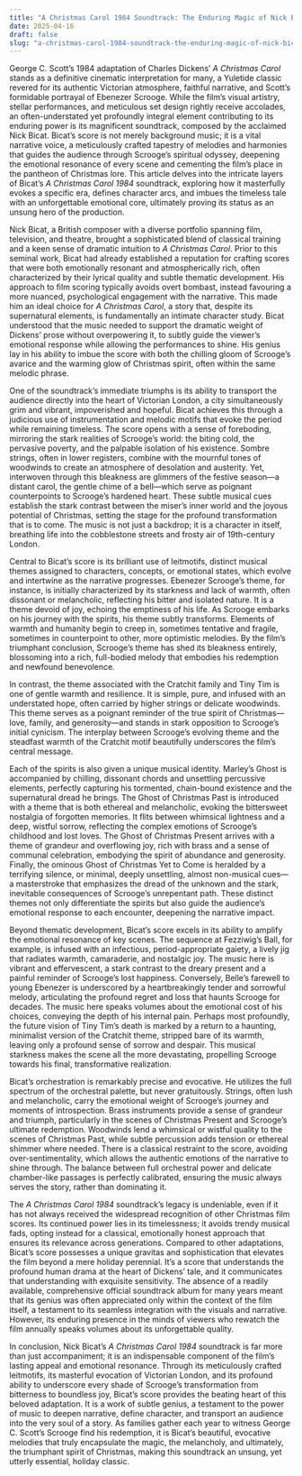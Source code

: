 ```yaml
---
title: "A Christmas Carol 1984 Soundtrack: The Enduring Magic of Nick Bicat’s Score"
date: 2025-04-16
draft: false
slug: "a-christmas-carol-1984-soundtrack-the-enduring-magic-of-nick-bicats-score" 
---
```


George C. Scott’s 1984 adaptation of Charles Dickens’ *A Christmas Carol* stands as a definitive cinematic interpretation for many, a Yuletide classic revered for its authentic Victorian atmosphere, faithful narrative, and Scott’s formidable portrayal of Ebenezer Scrooge. While the film’s visual artistry, stellar performances, and meticulous set design rightly receive accolades, an often-understated yet profoundly integral element contributing to its enduring power is its magnificent soundtrack, composed by the acclaimed Nick Bicat. Bicat’s score is not merely background music; it is a vital narrative voice, a meticulously crafted tapestry of melodies and harmonies that guides the audience through Scrooge’s spiritual odyssey, deepening the emotional resonance of every scene and cementing the film’s place in the pantheon of Christmas lore. This article delves into the intricate layers of Bicat’s *A Christmas Carol 1984* soundtrack, exploring how it masterfully evokes a specific era, defines character arcs, and imbues the timeless tale with an unforgettable emotional core, ultimately proving its status as an unsung hero of the production.

Nick Bicat, a British composer with a diverse portfolio spanning film, television, and theatre, brought a sophisticated blend of classical training and a keen sense of dramatic intuition to *A Christmas Carol*. Prior to this seminal work, Bicat had already established a reputation for crafting scores that were both emotionally resonant and atmospherically rich, often characterized by their lyrical quality and subtle thematic development. His approach to film scoring typically avoids overt bombast, instead favouring a more nuanced, psychological engagement with the narrative. This made him an ideal choice for *A Christmas Carol*, a story that, despite its supernatural elements, is fundamentally an intimate character study. Bicat understood that the music needed to support the dramatic weight of Dickens’ prose without overpowering it, to subtly guide the viewer’s emotional response while allowing the performances to shine. His genius lay in his ability to imbue the score with both the chilling gloom of Scrooge’s avarice and the warming glow of Christmas spirit, often within the same melodic phrase.

One of the soundtrack’s immediate triumphs is its ability to transport the audience directly into the heart of Victorian London, a city simultaneously grim and vibrant, impoverished and hopeful. Bicat achieves this through a judicious use of instrumentation and melodic motifs that evoke the period while remaining timeless. The score opens with a sense of foreboding, mirroring the stark realities of Scrooge’s world: the biting cold, the pervasive poverty, and the palpable isolation of his existence. Sombre strings, often in lower registers, combine with the mournful tones of woodwinds to create an atmosphere of desolation and austerity. Yet, interwoven through this bleakness are glimmers of the festive season—a distant carol, the gentle chime of a bell—which serve as poignant counterpoints to Scrooge’s hardened heart. These subtle musical cues establish the stark contrast between the miser’s inner world and the joyous potential of Christmas, setting the stage for the profound transformation that is to come. The music is not just a backdrop; it is a character in itself, breathing life into the cobblestone streets and frosty air of 19th-century London.

Central to Bicat’s score is its brilliant use of leitmotifs, distinct musical themes assigned to characters, concepts, or emotional states, which evolve and intertwine as the narrative progresses. Ebenezer Scrooge’s theme, for instance, is initially characterized by its starkness and lack of warmth, often dissonant or melancholic, reflecting his bitter and isolated nature. It is a theme devoid of joy, echoing the emptiness of his life. As Scrooge embarks on his journey with the spirits, his theme subtly transforms. Elements of warmth and humanity begin to creep in, sometimes tentative and fragile, sometimes in counterpoint to other, more optimistic melodies. By the film’s triumphant conclusion, Scrooge’s theme has shed its bleakness entirely, blossoming into a rich, full-bodied melody that embodies his redemption and newfound benevolence.

In contrast, the theme associated with the Cratchit family and Tiny Tim is one of gentle warmth and resilience. It is simple, pure, and infused with an understated hope, often carried by higher strings or delicate woodwinds. This theme serves as a poignant reminder of the true spirit of Christmas—love, family, and generosity—and stands in stark opposition to Scrooge’s initial cynicism. The interplay between Scrooge’s evolving theme and the steadfast warmth of the Cratchit motif beautifully underscores the film’s central message.

Each of the spirits is also given a unique musical identity. Marley’s Ghost is accompanied by chilling, dissonant chords and unsettling percussive elements, perfectly capturing his tormented, chain-bound existence and the supernatural dread he brings. The Ghost of Christmas Past is introduced with a theme that is both ethereal and melancholic, evoking the bittersweet nostalgia of forgotten memories. It flits between whimsical lightness and a deep, wistful sorrow, reflecting the complex emotions of Scrooge’s childhood and lost loves. The Ghost of Christmas Present arrives with a theme of grandeur and overflowing joy, rich with brass and a sense of communal celebration, embodying the spirit of abundance and generosity. Finally, the ominous Ghost of Christmas Yet to Come is heralded by a terrifying silence, or minimal, deeply unsettling, almost non-musical cues—a masterstroke that emphasizes the dread of the unknown and the stark, inevitable consequences of Scrooge’s unrepentant path. These distinct themes not only differentiate the spirits but also guide the audience’s emotional response to each encounter, deepening the narrative impact.

Beyond thematic development, Bicat’s score excels in its ability to amplify the emotional resonance of key scenes. The sequence at Fezziwig’s Ball, for example, is infused with an infectious, period-appropriate gaiety, a lively jig that radiates warmth, camaraderie, and nostalgic joy. The music here is vibrant and effervescent, a stark contrast to the dreary present and a painful reminder of Scrooge’s lost happiness. Conversely, Belle’s farewell to young Ebenezer is underscored by a heartbreakingly tender and sorrowful melody, articulating the profound regret and loss that haunts Scrooge for decades. The music here speaks volumes about the emotional cost of his choices, conveying the depth of his internal pain. Perhaps most profoundly, the future vision of Tiny Tim’s death is marked by a return to a haunting, minimalist version of the Cratchit theme, stripped bare of its warmth, leaving only a profound sense of sorrow and despair. This musical starkness makes the scene all the more devastating, propelling Scrooge towards his final, transformative realization.

Bicat’s orchestration is remarkably precise and evocative. He utilizes the full spectrum of the orchestral palette, but never gratuitously. Strings, often lush and melancholic, carry the emotional weight of Scrooge’s journey and moments of introspection. Brass instruments provide a sense of grandeur and triumph, particularly in the scenes of Christmas Present and Scrooge’s ultimate redemption. Woodwinds lend a whimsical or wistful quality to the scenes of Christmas Past, while subtle percussion adds tension or ethereal shimmer where needed. There is a classical restraint to the score, avoiding over-sentimentality, which allows the authentic emotions of the narrative to shine through. The balance between full orchestral power and delicate chamber-like passages is perfectly calibrated, ensuring the music always serves the story, rather than dominating it.

The *A Christmas Carol 1984* soundtrack’s legacy is undeniable, even if it has not always received the widespread recognition of other Christmas film scores. Its continued power lies in its timelessness; it avoids trendy musical fads, opting instead for a classical, emotionally honest approach that ensures its relevance across generations. Compared to other adaptations, Bicat’s score possesses a unique gravitas and sophistication that elevates the film beyond a mere holiday perennial. It’s a score that understands the profound human drama at the heart of Dickens’ tale, and it communicates that understanding with exquisite sensitivity. The absence of a readily available, comprehensive official soundtrack album for many years meant that its genius was often appreciated only within the context of the film itself, a testament to its seamless integration with the visuals and narrative. However, its enduring presence in the minds of viewers who rewatch the film annually speaks volumes about its unforgettable quality.

In conclusion, Nick Bicat’s *A Christmas Carol 1984* soundtrack is far more than just accompaniment; it is an indispensable component of the film’s lasting appeal and emotional resonance. Through its meticulously crafted leitmotifs, its masterful evocation of Victorian London, and its profound ability to underscore every shade of Scrooge’s transformation from bitterness to boundless joy, Bicat’s score provides the beating heart of this beloved adaptation. It is a work of subtle genius, a testament to the power of music to deepen narrative, define character, and transport an audience into the very soul of a story. As families gather each year to witness George C. Scott’s Scrooge find his redemption, it is Bicat’s beautiful, evocative melodies that truly encapsulate the magic, the melancholy, and ultimately, the triumphant spirit of Christmas, making this soundtrack an unsung, yet utterly essential, holiday classic.